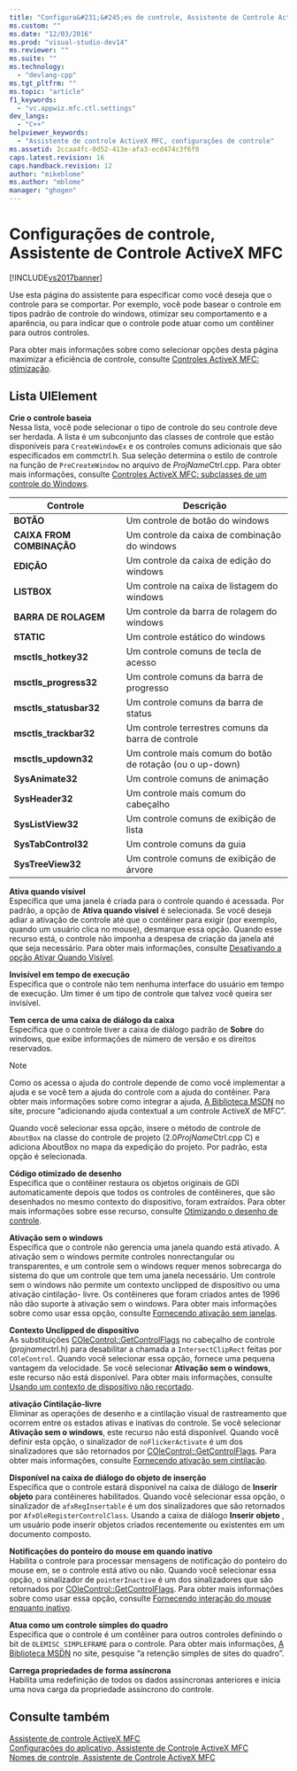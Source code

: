 ```yaml
---
title: "Configura&#231;&#245;es de controle, Assistente de Controle ActiveX MFC | Microsoft Docs"
ms.custom: ""
ms.date: "12/03/2016"
ms.prod: "visual-studio-dev14"
ms.reviewer: ""
ms.suite: ""
ms.technology: 
  - "devlang-cpp"
ms.tgt_pltfrm: ""
ms.topic: "article"
f1_keywords: 
  - "vc.appwiz.mfc.ctl.settings"
dev_langs: 
  - "C++"
helpviewer_keywords: 
  - "Assistente de controle ActiveX MFC, configurações de controle"
ms.assetid: 2ccaa4fc-0d52-413e-afa3-ecd474c3f6f0
caps.latest.revision: 16
caps.handback.revision: 12
author: "mikeblome"
ms.author: "mblome"
manager: "ghogen"
---
```

# Configura&#231;&#245;es de controle, Assistente de Controle ActiveX MFC
[!INCLUDE[vs2017banner](../../assembler/inline/includes/vs2017banner.md)]

Use esta página do assistente para especificar como você deseja que o controle para se comportar.  Por exemplo, você pode basear o controle em tipos padrão de controle do windows, otimizar seu comportamento e a aparência, ou para indicar que o controle pode atuar como um contêiner para outros controles.  
  
 Para obter mais informações sobre como selecionar opções desta página maximizar a eficiência de controle, consulte [Controles ActiveX MFC: otimização](../../mfc/mfc-activex-controls-optimization.md).  
  
## Lista UIElement  
 **Crie o controle baseia**  
 Nessa lista, você pode selecionar o tipo de controle do seu controle deve ser herdada.  A lista é um subconjunto das classes de controle que estão disponíveis para `CreateWindowEx` e os controles comuns adicionais que são especificados em commctrl.h.  Sua seleção determina o estilo de controle na função de `PreCreateWindow` no arquivo de *ProjName*Ctrl.cpp.  Para obter mais informações, consulte [Controles ActiveX MFC: subclasses de um controle do Windows](../../mfc/mfc-activex-controls-subclassing-a-windows-control.md).  
  
|Controle|Descrição|  
|--------------|---------------|  
|**BOTÃO**|Um controle de botão do windows|  
|**CAIXA FROM COMBINAÇÃO**|Um controle da caixa de combinação do windows|  
|**EDIÇÃO**|Um controle da caixa de edição do windows|  
|**LISTBOX**|Um controle na caixa de listagem do windows|  
|**BARRA DE ROLAGEM**|Um controle da barra de rolagem do windows|  
|**STATIC**|Um controle estático do windows|  
|**msctls\_hotkey32**|Um controle comuns de tecla de acesso|  
|**msctls\_progress32**|Um controle comuns da barra de progresso|  
|**msctls\_statusbar32**|Um controle comuns da barra de status|  
|**msctls\_trackbar32**|Um controle terrestres comuns da barra de controle|  
|**msctls\_updown32**|Um controle mais comum do botão de rotação \(ou o up\-down\)|  
|**SysAnimate32**|Um controle comuns de animação|  
|**SysHeader32**|Um controle mais comum do cabeçalho|  
|**SysListView32**|Um controle comuns de exibição de lista|  
|**SysTabControl32**|Um controle comuns da guia|  
|**SysTreeView32**|Um controle comuns de exibição de árvore|  
  
 **Ativa quando visível**  
 Especifica que uma janela é criada para o controle quando é acessada.  Por padrão, a opção de **Ativa quando visível** é selecionada.  Se você deseja adiar a ativação de controle até que o contêiner para exigir \(por exemplo, quando um usuário clica no mouse\), desmarque essa opção.  Quando esse recurso está, o controle não imponha a despesa de criação da janela até que seja necessário.  Para obter mais informações, consulte [Desativando a opção Ativar Quando Visível](../../mfc/turning-off-the-activate-when-visible-option.md).  
  
 **Invisível em tempo de execução**  
 Especifica que o controle não tem nenhuma interface do usuário em tempo de execução.  Um timer é um tipo de controle que talvez você queira ser invisível.  
  
 **Tem cerca de uma caixa de diálogo da caixa**  
 Especifica que o controle tiver a caixa de diálogo padrão de **Sobre** do windows, que exibe informações de número de versão e os direitos reservados.  
  
> [!NOTE]
>  Como os acessa o ajuda do controle depende de como você implementar a ajuda e se você tem a ajuda do controle com a ajuda do contêiner.  Para obter mais informações sobre como integrar a ajuda, [A Biblioteca MSDN](http://go.microsoft.com/fwlink/?linkID=150542) no site, procure “adicionando ajuda contextual a um controle ActiveX de MFC”.  
  
 Quando você selecionar essa opção, insere o método de controle de `AboutBox` na classe do controle de projeto \(2.0*ProjName*Ctrl.cpp C\) e adiciona AboutBox no mapa da expedição do projeto.  Por padrão, esta opção é selecionada.  
  
 **Código otimizado de desenho**  
 Especifica que o contêiner restaura os objetos originais de GDI automaticamente depois que todos os controles de contêineres, que são desenhados no mesmo contexto do dispositivo, foram extraídos.  Para obter mais informações sobre esse recurso, consulte [Otimizando o desenho de controle](../../mfc/optimizing-control-drawing.md).  
  
 **Ativação sem o windows**  
 Especifica que o controle não gerencia uma janela quando está ativado.  A ativação sem o windows permite controles nonrectangular ou transparentes, e um controle sem o windows requer menos sobrecarga do sistema do que um controle que tem uma janela necessário.  Um controle sem o windows não permite um contexto unclipped de dispositivo ou uma ativação cintilação\- livre.  Os contêineres que foram criados antes de 1996 não dão suporte à ativação sem o windows.  Para obter mais informações sobre como usar essa opção, consulte [Fornecendo ativação sem janelas](../../mfc/providing-windowless-activation.md).  
  
 **Contexto Unclipped de dispositivo**  
 As substituições [COleControl::GetControlFlags](../Topic/COleControl::GetControlFlags.md) no cabeçalho de controle \(*projname*ctrl.h\) para desabilitar a chamada a `IntersectClipRect` feitas por `COleControl`.  Quando você selecionar essa opção, fornece uma pequena vantagem da velocidade.  Se você selecionar **Ativação sem o windows**, este recurso não está disponível.  Para obter mais informações, consulte [Usando um contexto de dispositivo não recortado](../../mfc/using-an-unclipped-device-context.md).  
  
 **ativação Cintilação\-livre**  
 Eliminar as operações de desenho e a cintilação visual de rastreamento que ocorrem entre os estados ativas e inativas do controle.  Se você selecionar **Ativação sem o windows**, este recurso não está disponível.  Quando você definir esta opção, o sinalizador de `noFlickerActivate` é um dos sinalizadores que são retornados por [COleControl::GetControlFlags](../Topic/COleControl::GetControlFlags.md).  Para obter mais informações, consulte [Fornecendo ativação sem cintilação](../../mfc/providing-flicker-free-activation.md).  
  
 **Disponível na caixa de diálogo do objeto de inserção**  
 Especifica que o controle estará disponível na caixa de diálogo de **Inserir objeto** para contêineres habilitados.  Quando você selecionar essa opção, o sinalizador de `afxRegInsertable` é um dos sinalizadores que são retornados por `AfxOleRegisterControlClass`.  Usando a caixa de diálogo **Inserir objeto** , um usuário pode inserir objetos criados recentemente ou existentes em um documento composto.  
  
 **Notificações do ponteiro do mouse em quando inativo**  
 Habilita o controle para processar mensagens de notificação do ponteiro do mouse em, se o controle está ativo ou não.  Quando você selecionar essa opção, o sinalizador de `pointerInactive` é um dos sinalizadores que são retornados por [COleControl::GetControlFlags](../Topic/COleControl::GetControlFlags.md).  Para obter mais informações sobre como usar essa opção, consulte [Fornecendo interação do mouse enquanto inativo](../Topic/Providing%20Mouse%20Interaction%20While%20Inactive.md).  
  
 **Atua como um controle simples do quadro**  
 Especifica que o controle é um contêiner para outros controles definindo o bit de `OLEMISC_SIMPLEFRAME` para o controle.  Para obter mais informações, [A Biblioteca MSDN](http://go.microsoft.com/fwlink/?linkID=150542) no site, pesquise “a retenção simples de sites do quadro”.  
  
 **Carrega propriedades de forma assíncrona**  
 Habilita uma redefinição de todos os dados assíncronas anteriores e inicia uma nova carga da propriedade assíncrono do controle.  
  
## Consulte também  
 [Assistente de controle ActiveX MFC](../../mfc/reference/mfc-activex-control-wizard.md)   
 [Configurações do aplicativo, Assistente de Controle ActiveX MFC](../../mfc/reference/application-settings-mfc-activex-control-wizard.md)   
 [Nomes de controle, Assistente de Controle ActiveX MFC](../../mfc/reference/control-names-mfc-activex-control-wizard.md)
